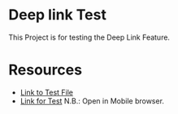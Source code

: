 # Deep link Test

This Project is for testing the Deep Link Feature.

# Resources
- [Link to Test File](https://github.com/eishon/iOS-Samples/blob/main/deep_link_test/link-test.html)
- [Link for Test](https://raw.githack.com/eishon/iOS-Samples/main/deep_link_test/link-test.html)
N.B.: Open in Mobile browser.

